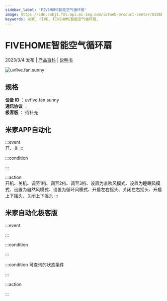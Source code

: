 ```yaml
---
sidebar_label: 'FIVEHOME智能空气循环扇'
image: https://cdn.cnbj1.fds.api.mi-img.com/iotweb-product-center/828bbefd81792cb0c9173fda8552ccd6_1676876003746.png?GalaxyAccessKeyId=AKVGLQWBOVIRQ3XLEW&Expires=9223372036854775807&Signature=UMb7+45Nd3tBUZtUbp2bNs0wOJk=
keywords: 米家, FIVE, FIVEHOME智能空气循环扇, 
---
```

# FIVEHOME智能空气循环扇

2023/3/4 发布 | [产品百科](https://home.mi.com/webapp/content/baike/product/index.html?model=uvfive.fan.sunny/) | [说明书](https://home.mi.com/views/introduction.html?model=uvfive.fan.sunny&region=cn)

![uvfive.fan.sunny](https://cdn.cnbj1.fds.api.mi-img.com/iotweb-product-center/828bbefd81792cb0c9173fda8552ccd6_1676876003746.png?GalaxyAccessKeyId=AKVGLQWBOVIRQ3XLEW&Expires=9223372036854775807&Signature=UMb7+45Nd3tBUZtUbp2bNs0wOJk=)

## 规格  
> 
**设备 ID** ：uvfive.fan.sunny  
**通讯协议** ：  
**极客版**  ： 待补充 


## 米家APP自动化  

:::event  
开、关
:::

:::condition  

:::

:::action   
开机、关机、调至1档、调至2档、调至3档、设置为直吹风模式、设置为睡眠风模式、设置为自然风模式、设置为循环风模式、开启左右摇头、关闭左右摇头、开启上下摇头、关闭上下摇头
:::

## 米家自动化极客版  

:::event  

:::

:::condition  

:::

:::condition 可查询的状态条件  

:::

:::action  

:::

        
